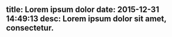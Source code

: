 title: Lorem ipsum dolor
date: 2015-12-31 14:49:13
desc: Lorem ipsum dolor sit amet, consectetur.
---
<!--more-->
